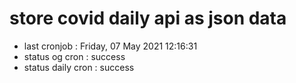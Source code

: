 # store covid daily api as json data

- last cronjob : Friday, 07 May 2021 12:16:31
- status og cron : success
- status daily cron : success
      
      